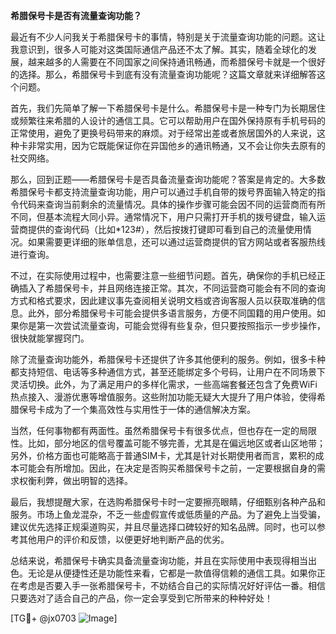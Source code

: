 **希腊保号卡是否有流量查询功能？**

最近有不少人问我关于希腊保号卡的事情，特别是关于流量查询功能的问题。这让我意识到，很多人可能对这类国际通信产品还不太了解。其实，随着全球化的发展，越来越多的人需要在不同国家之间保持通讯畅通，而希腊保号卡就是一个很好的选择。那么，希腊保号卡到底有没有流量查询功能呢？这篇文章就来详细解答这个问题。

首先，我们先简单了解一下希腊保号卡是什么。希腊保号卡是一种专门为长期居住或频繁往来希腊的人设计的通信工具。它可以帮助用户在国外保持原有手机号码的正常使用，避免了更换号码带来的麻烦。对于经常出差或者旅居国外的人来说，这种卡非常实用，因为它既能保证你在异国他乡的通讯畅通，又不会让你失去原有的社交网络。

那么，回到正题——希腊保号卡是否具备流量查询功能呢？答案是肯定的。大多数希腊保号卡都支持流量查询功能，用户可以通过手机自带的拨号界面输入特定的指令代码来查询当前剩余的流量情况。具体的操作步骤可能会因不同的运营商而有所不同，但基本流程大同小异。通常情况下，用户只需打开手机的拨号键盘，输入运营商提供的查询代码（比如*123#），然后按拨打键即可看到自己的流量使用情况。如果需要更详细的账单信息，还可以通过运营商提供的官方网站或者客服热线进行查询。

不过，在实际使用过程中，也需要注意一些细节问题。首先，确保你的手机已经正确插入了希腊保号卡，并且网络连接正常。其次，不同运营商可能会有不同的查询方式和格式要求，因此建议事先查阅相关说明文档或咨询客服人员以获取准确的信息。此外，部分希腊保号卡可能会提供多语言服务，方便不同国籍的用户使用。如果你是第一次尝试流量查询，可能会觉得有些复杂，但只要按照指示一步步操作，很快就能掌握窍门。

除了流量查询功能外，希腊保号卡还提供了许多其他便利的服务。例如，很多卡种都支持短信、电话等多种通信方式，甚至还能绑定多个号码，让用户在不同场景下灵活切换。此外，为了满足用户的多样化需求，一些高端套餐还包含了免费WiFi热点接入、漫游优惠等增值服务。这些附加功能无疑大大提升了用户体验，使得希腊保号卡成为了一个集高效性与实用性于一体的通信解决方案。

当然，任何事物都有两面性。虽然希腊保号卡有很多优点，但也存在一定的局限性。比如，部分地区的信号覆盖可能不够完善，尤其是在偏远地区或者山区地带；另外，价格方面也可能略高于普通SIM卡，尤其是针对长期使用者而言，累积的成本可能会有所增加。因此，在决定是否购买希腊保号卡之前，一定要根据自身的需求权衡利弊，做出明智的选择。

最后，我想提醒大家，在选购希腊保号卡时一定要擦亮眼睛，仔细甄别各种产品和服务。市场上鱼龙混杂，不乏一些虚假宣传或低质量的产品。为了避免上当受骗，建议优先选择正规渠道购买，并且尽量选择口碑较好的知名品牌。同时，也可以参考其他用户的评价和反馈，以便更好地判断产品的优劣。

总结来说，希腊保号卡确实具备流量查询功能，并且在实际使用中表现得相当出色。无论是从便捷性还是功能性来看，它都是一款值得信赖的通信工具。如果你正在考虑是否要入手一张希腊保号卡，不妨结合自己的实际情况好好评估一番。相信只要选对了适合自己的产品，你一定会享受到它所带来的种种好处！

[TG💪+ @jx0703 ![Image](https://github.com/user-attachments/assets/dbca1d08-cadb-493c-b0ec-ad6f7a83f270)]